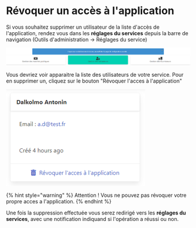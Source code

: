 # Révoquer un accès à l'application

Si vous souhaitez supprimer un utilisateur de la liste d'accès de l'application, rendez vous dans les **réglages du services** depuis la barre de navigation (Outils d'administration -> Réglages du service)&#x20;

![Cliquez sur le bouton au milieu "Gestion des utilisateurs"](<../../.gitbook/assets/image (4) (1).png>)

Vous devriez voir apparaitre la liste des utilisateurs de votre service. Pour en supprimer un, cliquez sur le bouton "Révoquer l'acces à l'application"

![Exemple d'utilisateur](<../../.gitbook/assets/image (15).png>)

{% hint style="warning" %}
Attention ! Vous ne pouvez pas révoquer votre propre acces a l'application.
{% endhint %}

Une fois la suppression effectuée vous serez redirigé vers les **réglages du services**, avec une notification indiquand si l'opération a réussi ou non.&#x20;
